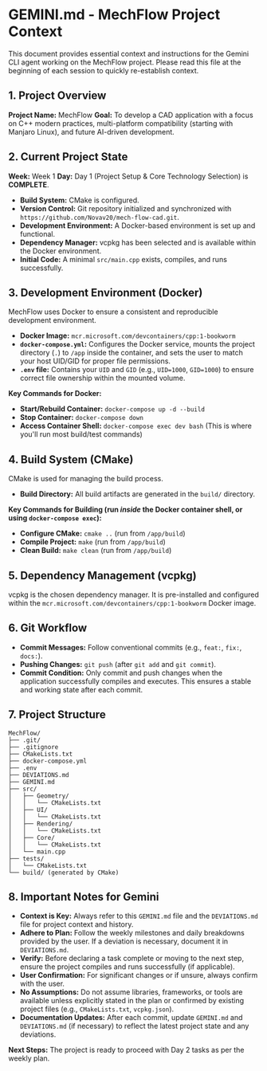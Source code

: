 # GEMINI.md - MechFlow Project Context

This document provides essential context and instructions for the Gemini CLI agent working on the MechFlow project. Please read this file at the beginning of each session to quickly re-establish context.

## 1. Project Overview

**Project Name:** MechFlow
**Goal:** To develop a CAD application with a focus on C++ modern practices, multi-platform compatibility (starting with Manjaro Linux), and future AI-driven development.

## 2. Current Project State

**Week:** Week 1
**Day:** Day 1 (Project Setup & Core Technology Selection) is **COMPLETE**.

*   **Build System:** CMake is configured.
*   **Version Control:** Git repository initialized and synchronized with `https://github.com/Novav20/mech-flow-cad.git`.
*   **Development Environment:** A Docker-based environment is set up and functional.
*   **Dependency Manager:** vcpkg has been selected and is available within the Docker environment.
*   **Initial Code:** A minimal `src/main.cpp` exists, compiles, and runs successfully.

## 3. Development Environment (Docker)

MechFlow uses Docker to ensure a consistent and reproducible development environment.

*   **Docker Image:** `mcr.microsoft.com/devcontainers/cpp:1-bookworm`
*   **`docker-compose.yml`:** Configures the Docker service, mounts the project directory (`.`) to `/app` inside the container, and sets the user to match your host UID/GID for proper file permissions.
*   **`.env` file:** Contains your `UID` and `GID` (e.g., `UID=1000`, `GID=1000`) to ensure correct file ownership within the mounted volume.

**Key Commands for Docker:**
*   **Start/Rebuild Container:** `docker-compose up -d --build`
*   **Stop Container:** `docker-compose down`
*   **Access Container Shell:** `docker-compose exec dev bash` (This is where you'll run most build/test commands)

## 4. Build System (CMake)

CMake is used for managing the build process.

*   **Build Directory:** All build artifacts are generated in the `build/` directory.

**Key Commands for Building (run *inside* the Docker container shell, or using `docker-compose exec`):**
*   **Configure CMake:** `cmake ..` (run from `/app/build`)
*   **Compile Project:** `make` (run from `/app/build`)
*   **Clean Build:** `make clean` (run from `/app/build`)

## 5. Dependency Management (vcpkg)

vcpkg is the chosen dependency manager. It is pre-installed and configured within the `mcr.microsoft.com/devcontainers/cpp:1-bookworm` Docker image.

## 6. Git Workflow

*   **Commit Messages:** Follow conventional commits (e.g., `feat:`, `fix:`, `docs:`).
*   **Pushing Changes:** `git push` (after `git add` and `git commit`).
*   **Commit Condition:** Only commit and push changes when the application successfully compiles and executes. This ensures a stable and working state after each commit.

## 7. Project Structure

```
MechFlow/
├── .git/
├── .gitignore
├── CMakeLists.txt
├── docker-compose.yml
├── .env
├── DEVIATIONS.md
├── GEMINI.md
├── src/
│   ├── Geometry/
│   │   └── CMakeLists.txt
│   ├── UI/
│   │   └── CMakeLists.txt
│   ├── Rendering/
│   │   └── CMakeLists.txt
│   ├── Core/
│   │   └── CMakeLists.txt
│   └── main.cpp
├── tests/
│   └── CMakeLists.txt
└── build/ (generated by CMake)
```

## 8. Important Notes for Gemini

*   **Context is Key:** Always refer to this `GEMINI.md` file and the `DEVIATIONS.md` file for project context and history.
*   **Adhere to Plan:** Follow the weekly milestones and daily breakdowns provided by the user. If a deviation is necessary, document it in `DEVIATIONS.md`.
*   **Verify:** Before declaring a task complete or moving to the next step, ensure the project compiles and runs successfully (if applicable).
*   **User Confirmation:** For significant changes or if unsure, always confirm with the user.
*   **No Assumptions:** Do not assume libraries, frameworks, or tools are available unless explicitly stated in the plan or confirmed by existing project files (e.g., `CMakeLists.txt`, `vcpkg.json`).
*   **Documentation Updates:** After each commit, update `GEMINI.md` and `DEVIATIONS.md` (if necessary) to reflect the latest project state and any deviations.

**Next Steps:** The project is ready to proceed with Day 2 tasks as per the weekly plan.